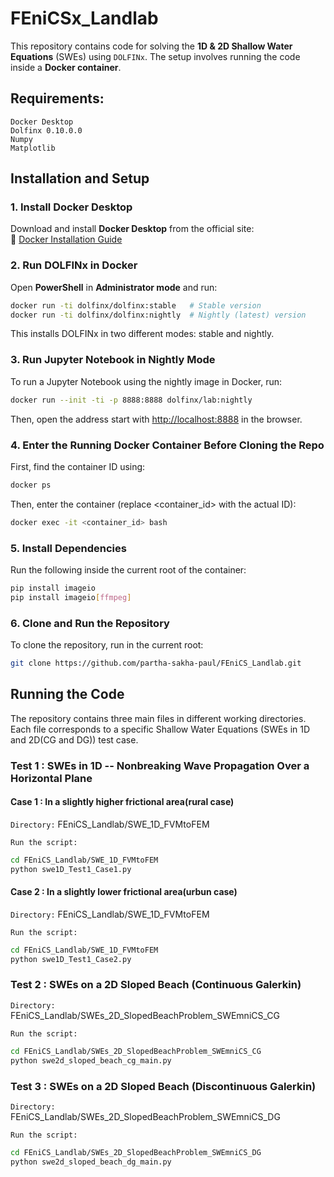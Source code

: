 # FEniCSx_Landlab
This repository contains code for solving the **1D & 2D Shallow Water Equations** (SWEs) using `DOLFINx`. The setup involves running the code inside a **Docker container**.


## Requirements:
    Docker Desktop
    Dolfinx 0.10.0.0
    Numpy
    Matplotlib


## Installation and Setup

### 1. Install Docker Desktop
Download and install **Docker Desktop** from the official site:  
🔗 [Docker Installation Guide](https://docs.docker.com/desktop/setup/install/windows-install/)

### 2. Run DOLFINx in Docker
Open **PowerShell** in **Administrator mode** and run:

```sh
docker run -ti dolfinx/dolfinx:stable   # Stable version
docker run -ti dolfinx/dolfinx:nightly  # Nightly (latest) version
```
This installs DOLFINx in two different modes: stable and nightly.

### 3. Run Jupyter Notebook in Nightly Mode
To run a Jupyter Notebook using the nightly image in Docker, run:

```sh
docker run --init -ti -p 8888:8888 dolfinx/lab:nightly
```
Then, open the address start with <http://localhost:8888> in the browser.

### 4. Enter the Running Docker Container Before Cloning the Repo
First, find the container ID using:

```sh
docker ps
```
Then, enter the container (replace <container_id> with the actual ID):

```sh
docker exec -it <container_id> bash
```
### 5. Install Dependencies
Run the following inside the current root of the container:

```sh
pip install imageio
pip install imageio[ffmpeg]
```
### 6. Clone and Run the Repository
To clone the repository, run in the current root:

```sh
git clone https://github.com/partha-sakha-paul/FEniCS_Landlab.git
```

## Running the Code
The repository contains three main files in different working directories. Each file corresponds to a specific Shallow Water Equations (SWEs in 1D and 2D(CG and DG)) test case.

### Test 1 : SWEs in 1D -- Nonbreaking Wave Propagation Over a Horizontal Plane

#### Case 1 : In a slightly higher frictional area(rural case)
`Directory:` FEniCS_Landlab/SWE_1D_FVMtoFEM

`Run the script:`

```sh
cd FEniCS_Landlab/SWE_1D_FVMtoFEM
python swe1D_Test1_Case1.py
```
#### Case 2 : In a slightly lower frictional area(urbun case)
`Directory:` FEniCS_Landlab/SWE_1D_FVMtoFEM

`Run the script:`

```sh
cd FEniCS_Landlab/SWE_1D_FVMtoFEM
python swe1D_Test1_Case2.py
```

### Test 2 : SWEs on a 2D Sloped Beach (Continuous Galerkin)
`Directory:` FEniCS_Landlab/SWEs_2D_SlopedBeachProblem_SWEmniCS_CG

`Run the script:`

```sh
cd FEniCS_Landlab/SWEs_2D_SlopedBeachProblem_SWEmniCS_CG
python swe2d_sloped_beach_cg_main.py
```

### Test 3 : SWEs on a 2D Sloped Beach (Discontinuous Galerkin)
`Directory:` FEniCS_Landlab/SWEs_2D_SlopedBeachProblem_SWEmniCS_DG

`Run the script:`

```sh
cd FEniCS_Landlab/SWEs_2D_SlopedBeachProblem_SWEmniCS_DG
python swe2d_sloped_beach_dg_main.py
```
